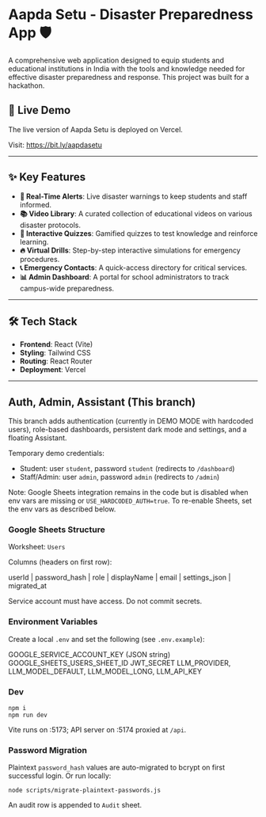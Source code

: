# Aapda Setu - Disaster Preparedness App 🛡️

A comprehensive web application designed to equip students and educational institutions in India with the tools and knowledge needed for effective disaster preparedness and response. This project was built for a hackathon.

## 🚀 Live Demo

The live version of Aapda Setu is deployed on Vercel.

Visit: https://bit.ly/aapdasetu

---

## ✨ Key Features

- **🚨 Real-Time Alerts**: Live disaster warnings to keep students and staff informed.
- **📚 Video Library**: A curated collection of educational videos on various disaster protocols.
- **🧠 Interactive Quizzes**: Gamified quizzes to test knowledge and reinforce learning.
- **🔥 Virtual Drills**: Step-by-step interactive simulations for emergency procedures.
- **📞 Emergency Contacts**: A quick-access directory for critical services.
- **📊 Admin Dashboard**: A portal for school administrators to track campus-wide preparedness.

---

## 🛠️ Tech Stack

- **Frontend**: React (Vite)
- **Styling**: Tailwind CSS
- **Routing**: React Router
- **Deployment**: Vercel

---

## Auth, Admin, Assistant (This branch)

This branch adds authentication (currently in DEMO MODE with hardcoded users), role-based dashboards, persistent dark mode and settings, and a floating Assistant.

Temporary demo credentials:

- Student: user `student`, password `student` (redirects to `/dashboard`)
- Staff/Admin: user `admin`, password `admin` (redirects to `/admin`)

Note: Google Sheets integration remains in the code but is disabled when env vars are missing or `USE_HARDCODED_AUTH=true`. To re-enable Sheets, set the env vars as described below.

### Google Sheets Structure

Worksheet: `Users`

Columns (headers on first row):

userId | password_hash | role | displayName | email | settings_json | migrated_at

Service account must have access. Do not commit secrets.

### Environment Variables

Create a local `.env` and set the following (see `.env.example`):

GOOGLE_SERVICE_ACCOUNT_KEY (JSON string)
GOOGLE_SHEETS_USERS_SHEET_ID
JWT_SECRET
LLM_PROVIDER, LLM_MODEL_DEFAULT, LLM_MODEL_LONG, LLM_API_KEY

### Dev

```
npm i
npm run dev
```

Vite runs on :5173; API server on :5174 proxied at `/api`.

### Password Migration

Plaintext `password_hash` values are auto-migrated to bcrypt on first successful login. Or run locally:

```
node scripts/migrate-plaintext-passwords.js
```

An audit row is appended to `Audit` sheet.
